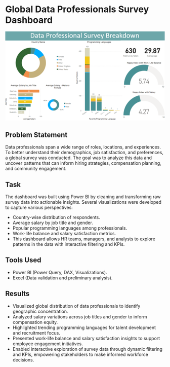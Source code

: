 # Global Data Professionals Survey Dashboard

![image](https://github.com/Imgourav007/Intro-to-Power-BI/blob/7856928c2475f5feb92678868ef0e8aa31da711d/Data%20Survey%20Dashboard%20img.png)

## Problem Statement
Data professionals span a wide range of roles, locations, and experiences. To better understand their demographics, job satisfaction, and preferences, a global survey was conducted. The goal was to analyze this data and uncover patterns that can inform hiring strategies, compensation planning, and community engagement.

## Task
The dashboard was built using Power BI by cleaning and transforming raw survey data into actionable insights. Several visualizations were developed to capture various perspectives:  
* Country-wise distribution of respondents.  
* Average salary by job title and gender.  
* Popular programming languages among professionals.  
* Work-life balance and salary satisfaction metrics.  
* This dashboard allows HR teams, managers, and analysts to explore patterns in the data with interactive filtering and KPIs.  

## Tools Used
* Power BI (Power Query, DAX, Visualizations).
* Excel (Data validation and preliminary analysis).

## Results
* Visualized global distribution of data professionals to identify geographic concentration.
* Analyzed salary variations across job titles and gender to inform compensation equity.
* Highlighted trending programming languages for talent development and recruitment focus.
* Presented work-life balance and salary satisfaction insights to support employee engagement initiatives.
* Enabled interactive exploration of survey data through dynamic filtering and KPIs, empowering stakeholders to make informed workforce decisions.
